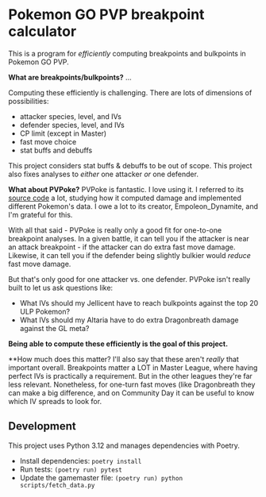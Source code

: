 # Pokemon GO PVP breakpoint calculator
This is a program for *efficiently* computing breakpoints and bulkpoints in Pokemon GO PVP.

**What are breakpoints/bulkpoints?** ...

Computing these efficiently is challenging. There are lots of dimensions of possibilities:
 - attacker species, level, and IVs
 - defender species, level, and IVs
 - CP limit (except in Master)
 - fast move choice
 - stat buffs and debuffs

This project considers stat buffs & debuffs to be out of scope.
This project also fixes analyses to _either_ one attacker _or_ one defender.

**What about PVPoke?** PVPoke is fantastic. I love using it.
I referred to its [source code](https://github.com/pvpoke/pvpoke/) a lot, studying how it computed damage and implemented different Pokemon's data.
I owe a lot to its creator, Empoleon_Dynamite, and I'm grateful for this.

With all that said - PVPoke is really only a good fit for one-to-one breakpoint analyses.
In a given battle, it can tell you if the attacker is near an attack breakpoint - if the attacker can do extra fast move damage.
Likewise, it can tell you if the defender being slightly bulkier would *reduce* fast move damage.

But that's only good for one attacker vs. one defender.
PVPoke isn't really built to let us ask questions like:
 - What IVs should my Jellicent have to reach bulkpoints against the top 20 ULP Pokemon?
 - What IVs should my Altaria have to do extra Dragonbreath damage against the GL meta?

**Being able to compute these efficiently is the goal of this project.**

**How much does this matter?
I'll also say that these aren't _really_ that important overall.
Breakpoints matter a LOT in Master League, where having perfect IVs is practically a requirement.
But in the other leagues they're far less relevant.
Nonetheless, for one-turn fast moves (like Dragonbreath they can make a big difference, and on
Community Day it can be useful to know which IV spreads to look for.

## Development
This project uses Python 3.12 and manages dependencies with Poetry.

- Install dependencies: `poetry install`
- Run tests: `(poetry run) pytest`
- Update the gamemaster file: `(poetry run) python scripts/fetch_data.py`
